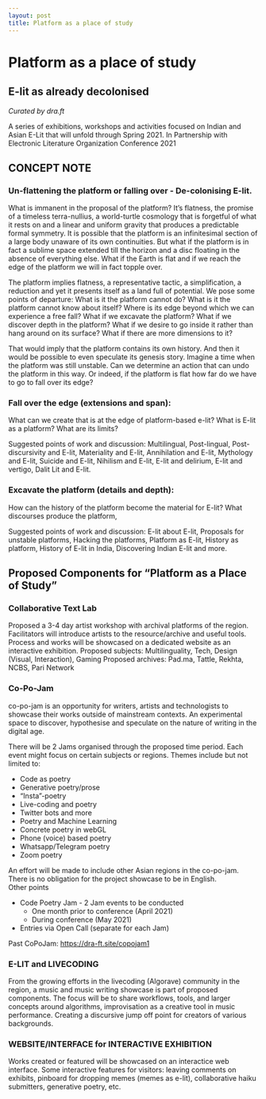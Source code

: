 ```yaml
---
layout: post
title: Platform as a place of study
---
```


# Platform as a place of study 
## E-lit as already decolonised 
*Curated by dra.ft*

A series of exhibitions, workshops and activities focused on Indian and Asian E-Lit that will unfold through Spring 2021.
In Partnership with Electronic Literature Organization Conference 2021


## CONCEPT NOTE
### Un-flattening the platform or falling over - De-colonising E-lit.
What is immanent in the proposal of the platform? It’s flatness, the promise of a timeless terra-nullius, a world-turtle cosmology that is forgetful of what it rests on and a linear and uniform gravity that produces a predictable formal symmetry. It is possible that the platform is an infinitesimal section of a large body unaware of its own continuities. But what if the platform is in fact a sublime space extended till the horizon and a disc floating in the absence of everything else. What if the Earth is flat and if we reach the edge of the platform we will in fact topple over. 

The platform implies flatness, a representative tactic, a simplification, a reduction and yet it presents itself as a land full of potential. We pose some points of departure: 
What is it the platform cannot do? 
What is it the platform cannot know about itself? 
Where is its edge beyond which we can experience a free fall? 
What if we excavate the platform? 
What if we discover depth in the platform? 
What if we desire to go inside it rather than hang around on its surface? 
What if there are more dimensions to it? 

That would imply that the platform contains its own history. And then it would be possible to even speculate its genesis story. Imagine a time when the platform was still unstable. Can we determine an action that can undo the platform in this way. Or indeed, if the platform is flat how far do we have to go to fall over its edge?

### Fall over the edge (extensions and span): 
What can we create that is at the edge of platform-based e-lit?
What is E-lit as a platform? What are its limits? 

Suggested points of work and discussion:
Multilingual, Post-lingual, Post-discursivity and E-lit, Materiality and E-lit, Annihilation and E-lit, Mythology and E-lit, Suicide and E-lit, Nihilism and E-lit, E-lit and delirium, E-lit and vertigo, Dalit Lit and E-lit. 

### Excavate the platform (details and depth): 
How can the history of the platform become the material for E-lit? 
What discourses produce the platform, 

Suggested points of work and discussion:
E-lit about E-lit, Proposals for unstable platforms, Hacking the platforms, Platform as E-lit, History as platform, History of E-lit in India, Discovering Indian E-lit and more. 

## Proposed Components for “Platform as a Place of Study”
### Collaborative Text Lab
Proposed a 3-4 day artist workshop with archival platforms of the region. Facilitators will introduce artists to the resource/archive and useful tools. Process and works will be showcased on a dedicated website as an interactive exhibition. 
Proposed subjects: Multilinguality, Tech, Design (Visual, Interaction), Gaming
Proposed archives: Pad.ma, Tattle, Rekhta, NCBS, Pari Network

### Co-Po-Jam 
co-po-jam is an opportunity for writers, artists and technologists to showcase their works outside of mainstream contexts. An experimental space to discover, hypothesise and speculate on the nature of writing in the digital age.

There will be 2 Jams organised through the proposed time period. Each event might focus on certain subjects or regions. 
Themes include but not limited to:
- Code as poetry
- Generative poetry/prose
- “Insta”-poetry 
- Live-coding and poetry
- Twitter bots and more 
- Poetry and Machine Learning
- Concrete poetry in webGL 
- Phone (voice) based poetry
- Whatsapp/Telegram poetry
- Zoom poetry

An effort will be made to include other Asian regions in the co-po-jam. There is no obligation for the project showcase to be in English.  
Other points
- Code Poetry Jam - 2 Jam events to be conducted
  - One month prior to conference (April 2021)
  - During conference (May 2021)
- Entries via Open Call (separate for each Jam) 

Past CoPoJam: <https://dra-ft.site/copojam1>

### E-LIT and LIVECODING
 From the growing efforts in the livecoding (Algorave) community in the region, a music and music writing showcase is part of proposed components. 
The focus will be to share workflows, tools, and larger concepts around algorithms, improvisation as a creative tool in music performance. Creating a discursive jump off point for creators of various backgrounds.  

### WEBSITE/INTERFACE for INTERACTIVE EXHIBITION
Works created or featured will be showcased on an interactice web interface. 
Some interactive features for visitors: leaving comments on exhibits, pinboard for dropping memes (memes as e-lit), collaborative haiku submitters, generative poetry, etc.


